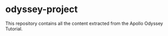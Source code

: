 # odyssey-project

This repository contains all the content extracted from the Apollo Odyssey Tutorial.
